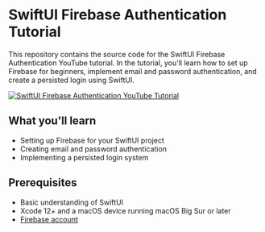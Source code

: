 # SwiftUI Firebase Authentication Tutorial

This repository contains the source code for the SwiftUI Firebase Authentication YouTube tutorial. In the tutorial, you'll learn how to set up Firebase for beginners, implement email and password authentication, and create a persisted login using SwiftUI.

[![SwiftUI Firebase Authentication YouTube Tutorial](https://img.youtube.com/vi/OTg_yZp3T34/0.jpg)](https://youtu.be/OTg_yZp3T34)

## What you'll learn

- Setting up Firebase for your SwiftUI project
- Creating email and password authentication
- Implementing a persisted login system

## Prerequisites

- Basic understanding of SwiftUI
- Xcode 12+ and a macOS device running macOS Big Sur or later
- [Firebase account](https://firebase.google.com/)
